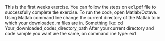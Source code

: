This is the first weeks exercise. You can follow the steps on ex1.pdf file to successfully complete the exercise.
To run the code, open Matlab/Octave. 
Using Matlab command line change the current directory of the Matlab to in which your downloaded .m files are in. 
Something like: cd Your_downloaded_codes_directory_path
After your current directory and code sample you want are the same, on command line type: ex1 
